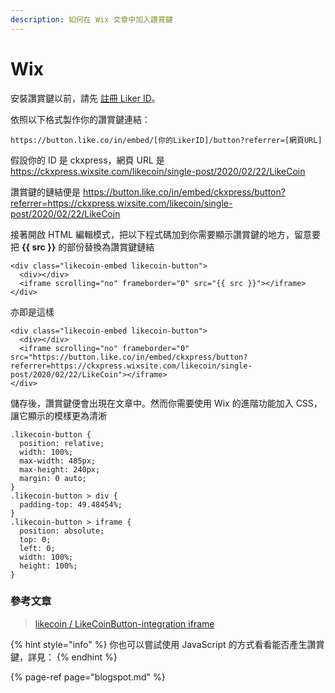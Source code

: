 ```yaml
---
description: 如何在 Wix 文章中加入讚賞鍵
---
```


# Wix

安裝讚賞鍵以前，請先 [註冊 Liker ID](https://docs.like.co/v/zh/user-guide/liker-id/how-to-register-a-liker-id)。

依照以下格式製作你的讚賞鍵連結：

```text
https://button.like.co/in/embed/[你的LikerID]/button?referrer=[網頁URL]
```

假設你的 ID 是 ckxpress，網頁 URL 是 https://ckxpress.wixsite.com/likecoin/single-post/2020/02/22/LikeCoin

讚賞鍵的鏈結便是 https://button.like.co/in/embed/ckxpress/button?referrer=https://ckxpress.wixsite.com/likecoin/single-post/2020/02/22/LikeCoin

接著開啟 HTML 編輯模式，把以下程式碼加到你需要顯示讚賞鍵的地方，留意要把 **{{ src }}** 的部份替換為讚賞鍵鏈結

```text
<div class="likecoin-embed likecoin-button">
  <div></div>
  <iframe scrolling="no" frameborder="0" src="{{ src }}"></iframe>
</div>
```

亦即是這樣

```text
<div class="likecoin-embed likecoin-button">
  <div></div>
  <iframe scrolling="no" frameborder="0" src="https://button.like.co/in/embed/ckxpress/button?referrer=https://ckxpress.wixsite.com/likecoin/single-post/2020/02/22/LikeCoin"></iframe>
</div>
```

儲存後，讚賞鍵便會出現在文章中。然而你需要使用 Wix 的進階功能加入 CSS，讓它顯示的模樣更為清淅

```text
.likecoin-button {
  position: relative;
  width: 100%;
  max-width: 485px;
  max-height: 240px;
  margin: 0 auto;
}
.likecoin-button > div {
  padding-top: 49.48454%;
}
.likecoin-button > iframe {
  position: absolute;
  top: 0;
  left: 0;
  width: 100%;
  height: 100%;
}
```

### 參考文章

> [likecoin / LikeCoinButton-integration iframe](https://github.com/likecoin/LikeCoinButton-integration/tree/master/web#2iframe)

{% hint style="info" %}
你也可以嘗試使用 JavaScript 的方式看看能否產生讚賞鍵，詳見：
{% endhint %}

{% page-ref page="blogspot.md" %}


